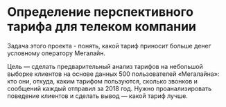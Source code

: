 # Определение перспективного тарифа для телеком компании
Задача этого проекта - понять, какой тариф приносит больше денег условному оператору Мегалайн.

Цель — сделать предварительный анализ тарифов на небольшой выборке клиентов на основе данных 500 пользователей «Мегалайна»: кто они, откуда, каким тарифом пользуются, сколько звонков и сообщений каждый отправил за 2018 год. Нужно проанализировать поведение клиентов и сделать вывод — какой тариф лучше.
